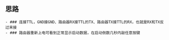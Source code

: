 ## 思路
	- ### 连接TTL，GND接GND、路由器RX接TTL的TX、路由器TX接TTL的RX，也就是RX和TX反过来接
	- ### 路由器重新上电可看到正常显示启动数据，在启动倒数几秒内敲任意按键